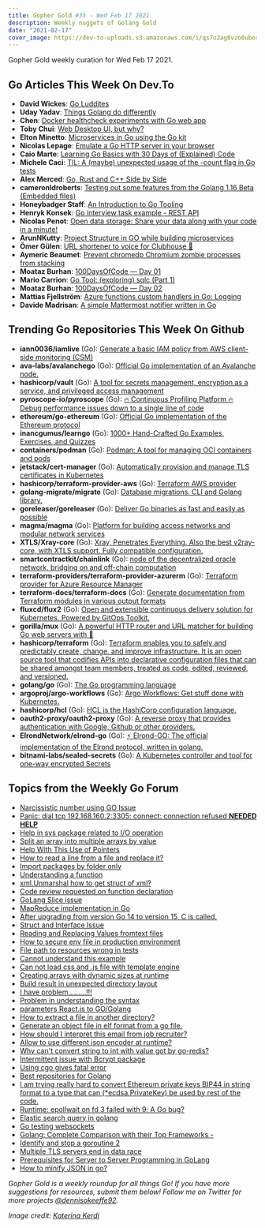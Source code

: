 ```yaml
---
title: Gopher Gold #33 - Wed Feb 17 2021
description: Weekly nuggets of Golang Gold
date: "2021-02-17"
cover_image: https://dev-to-uploads.s3.amazonaws.com/i/qs7o2ag8vzo0uborgc7v.png
---
```


Gopher Gold weekly curation for Wed Feb 17 2021.

<Ad />

## Go Articles This Week On Dev.To

- **David Wickes**: [Go Luddites](https://dev.to/gypsydave5/go-luddites-b4i)
- **Uday Yadav**: [Things Golang do differently](https://dev.to/dev117uday/things-golang-do-differently-2n82)
- **Chen**: [Docker healthcheck experiments with Go web app](https://dev.to/chen/docker-healthcheck-experiments-with-go-web-app-3c3p)
- **Toby Chui**: [Web Desktop UI, but why?](https://dev.to/tobychui/web-desktop-ui-but-why-418)
- **Elton Minetto**: [Microservices in Go using the Go kit](https://dev.to/eminetto/microservices-in-go-using-the-go-kit-jjf)
- **Nicolas Lepage**: [Emulate a Go HTTP server in your browser](https://dev.to/nlepage/emulate-a-go-http-server-in-your-browser-32)
- **Caio Marte**: [Learning Go Basics with 30 Days of (Explained) Code](https://dev.to/caiomarte/learning-go-basics-with-30-days-of-explained-code-n4e)
- **Michele Caci**: [TIL: A (maybe) unexpected usage of the -count flag in Go tests](https://dev.to/mcaci/til-a-maybe-unexpected-usage-of-the-count-flag-in-go-tests-3dip)
- **Alex Merced**: [Go, Rust and C++ Side by Side](https://dev.to/alexmercedcoder/go-rust-and-c-side-by-side-4b7d)
- **cameronldroberts**: [Testing out some features from the Golang 1.16 Beta (Embedded files)](https://dev.to/cameronldroberts/testing-out-some-features-from-the-golang-1-16-beta-embedded-files-2f66)
- **Honeybadger Staff**: [An Introduction to Go Tooling](https://dev.to/honeybadger/an-introduction-to-go-tooling-3cl8)
- **Henryk Konsek**: [Go interview task example - REST API](https://dev.to/hekonsek/go-interview-task-example-rest-api-54ld)
- **Nicolas Penot**: [Open data storage: Share your data along with your code in a minute!](https://dev.to/siodb/open-data-storage-share-your-data-along-with-your-code-in-a-minute-1ie6)
- **ArunNKutty**: [Project Structure in GO while building microservices](https://dev.to/arunnkutty/project-structure-in-go-while-building-microservices-hnk)
- **Ömer Gülen**: [URL shortener to voice for Clubhouse 👋](https://dev.to/omergulen/url-shortener-to-voice-for-clubhouse-4h2g)
- **Aymeric Beaumet**: [Prevent chromedp Chromium zombie processes from stacking](https://dev.to/aymericbeaumet/prevent-chromedp-chromium-zombie-processes-from-stacking-2221)
- **Moataz Burhan**: [100DaysOfCode — Day 01](https://dev.to/moatazburhan/100daysofcode-day-01-5do7)
- **Mario Carrion**: [Go Tool: (exploring) sqlc (Part 1)](https://dev.to/mariocarrion/go-tool-exploring-sqlc-part-1-1l9h)
- **Moataz Burhan**: [100DaysOfCode — Day 02](https://dev.to/moatazburhan/100daysofcode-day-02-565a)
- **Mattias Fjellström**: [Azure functions custom handlers in Go: Logging](https://dev.to/mattiasfjellstrom/azure-functions-custom-handlers-in-go-logging-31bp)
- **Davide Madrisan**: [A simple Mattermost notifier written in Go](https://dev.to/madrisan/a-simple-mattermost-notifier-written-in-go-281o)

<Ad/>

<Ad />

## Trending Go Repositories This Week On Github

- **iann0036/iamlive** (Go): [Generate a basic IAM policy from AWS client-side monitoring (CSM)](https://github.com/iann0036/iamlive)
- **ava-labs/avalanchego** (Go): [Official Go implementation of an Avalanche node.](https://github.com/ava-labs/avalanchego)
- **hashicorp/vault** (Go): [A tool for secrets management, encryption as a service, and privileged access management](https://github.com/hashicorp/vault)
- **pyroscope-io/pyroscope** (Go): [🔥 Continuous Profiling Platform 🔥 Debug performance issues down to a single line of code](https://github.com/pyroscope-io/pyroscope)
- **ethereum/go-ethereum** (Go): [Official Go implementation of the Ethereum protocol](https://github.com/ethereum/go-ethereum)
- **inancgumus/learngo** (Go): [1000+ Hand-Crafted Go Examples, Exercises, and Quizzes](https://github.com/inancgumus/learngo)
- **containers/podman** (Go): [Podman: A tool for managing OCI containers and pods](https://github.com/containers/podman)
- **jetstack/cert-manager** (Go): [Automatically provision and manage TLS certificates in Kubernetes](https://github.com/jetstack/cert-manager)
- **hashicorp/terraform-provider-aws** (Go): [Terraform AWS provider](https://github.com/hashicorp/terraform-provider-aws)
- **golang-migrate/migrate** (Go): [Database migrations. CLI and Golang library.](https://github.com/golang-migrate/migrate)
- **goreleaser/goreleaser** (Go): [Deliver Go binaries as fast and easily as possible](https://github.com/goreleaser/goreleaser)
- **magma/magma** (Go): [Platform for building access networks and modular network services](https://github.com/magma/magma)
- **XTLS/Xray-core** (Go): [Xray, Penetrates Everything. Also the best v2ray-core, with XTLS support. Fully compatible configuration.](https://github.com/XTLS/Xray-core)
- **smartcontractkit/chainlink** (Go): [node of the decentralized oracle network, bridging on and off-chain computation](https://github.com/smartcontractkit/chainlink)
- **terraform-providers/terraform-provider-azurerm** (Go): [Terraform provider for Azure Resource Manager](https://github.com/terraform-providers/terraform-provider-azurerm)
- **terraform-docs/terraform-docs** (Go): [Generate documentation from Terraform modules in various output formats](https://github.com/terraform-docs/terraform-docs)
- **fluxcd/flux2** (Go): [Open and extensible continuous delivery solution for Kubernetes. Powered by GitOps Toolkit.](https://github.com/fluxcd/flux2)
- **gorilla/mux** (Go): [A powerful HTTP router and URL matcher for building Go web servers with 🦍](https://github.com/gorilla/mux)
- **hashicorp/terraform** (Go): [Terraform enables you to safely and predictably create, change, and improve infrastructure. It is an open source tool that codifies APIs into declarative configuration files that can be shared amongst team members, treated as code, edited, reviewed, and versioned.](https://github.com/hashicorp/terraform)
- **golang/go** (Go): [The Go programming language](https://github.com/golang/go)
- **argoproj/argo-workflows** (Go): [Argo Workflows: Get stuff done with Kubernetes.](https://github.com/argoproj/argo-workflows)
- **hashicorp/hcl** (Go): [HCL is the HashiCorp configuration language.](https://github.com/hashicorp/hcl)
- **oauth2-proxy/oauth2-proxy** (Go): [A reverse proxy that provides authentication with Google, Github or other providers.](https://github.com/oauth2-proxy/oauth2-proxy)
- **ElrondNetwork/elrond-go** (Go): [⚡ Elrond-GO: The official implementation of the Elrond protocol, written in golang.](https://github.com/ElrondNetwork/elrond-go)
- **bitnami-labs/sealed-secrets** (Go): [A Kubernetes controller and tool for one-way encrypted Secrets](https://github.com/bitnami-labs/sealed-secrets)

<Ad/>

<Ad />

## Topics from the Weekly Go Forum

- [Narcissistic number using GO Issue](https://forum.golangbridge.org/t/narcissistic-number-using-go-issue/22368)
- [Panic: dial tcp 192.168.160.2:3305: connect: connection refused **NEEDED HELP**](https://forum.golangbridge.org/t/panic-dial-tcp-192-168-160-2-connect-connection-refused-needed-help/22420)
- [Help in sys package related to I/O operation](https://forum.golangbridge.org/t/help-in-sys-package-related-to-i-o-operation/22426)
- [Split an array into multiple arrays by value](https://forum.golangbridge.org/t/split-an-array-into-multiple-arrays-by-value/22418)
- [Help With This Use of Pointers](https://forum.golangbridge.org/t/help-with-this-use-of-pointers/22381)
- [How to read a line from a file and replace it?](https://forum.golangbridge.org/t/how-to-read-a-line-from-a-file-and-replace-it/22416)
- [Import packages by folder only](https://forum.golangbridge.org/t/import-packages-by-folder-only/22443)
- [Understanding a function](https://forum.golangbridge.org/t/understanding-a-function/22431)
- [xml.Unmarshal how to get struct of xml?](https://forum.golangbridge.org/t/xml-unmarshal-how-to-get-struct-of-xml/22436)
- [Code review requested on function declaration](https://forum.golangbridge.org/t/code-review-requested-on-function-declaration/22429)
- [GoLang Slice issue](https://forum.golangbridge.org/t/golang-slice-issue/22367)
- [MapReduce implementation in Go](https://forum.golangbridge.org/t/mapreduce-implementation-in-go/22441)
- [After upgrading from version Go 14 to version 15, C is called.](https://forum.golangbridge.org/t/after-upgrading-from-version-go-14-to-version-15-c-is-called/22393)
- [Struct and Interface Issue](https://forum.golangbridge.org/t/struct-and-interface-issue/22373)
- [Reading and Replacing Values fromtext files](https://forum.golangbridge.org/t/reading-and-replacing-values-fromtext-files/22434)
- [How to secure env file in production environment](https://forum.golangbridge.org/t/how-to-secure-env-file-in-production-environment/22439)
- [File path to resources wrong in tests](https://forum.golangbridge.org/t/file-path-to-resources-wrong-in-tests/22437)
- [Cannot understand this example](https://forum.golangbridge.org/t/cannot-understand-this-example/22444)
- [Can not load css and .js file with template engine](https://forum.golangbridge.org/t/can-not-load-css-and-js-file-with-template-engine/22383)
- [Creating arrays with dynamic sizes at runtime](https://forum.golangbridge.org/t/creating-arrays-with-dynamic-sizes-at-runtime/22447)
- [Build result in unexpected directory layout](https://forum.golangbridge.org/t/build-result-in-unexpected-directory-layout/22422)
- [I have problem.........!!!](https://forum.golangbridge.org/t/i-have-problem/22409)
- [Problem in understanding the syntax](https://forum.golangbridge.org/t/problem-in-understanding-the-syntax/22380)
- [parameters React.js to GO/Golang](https://forum.golangbridge.org/t/parameters-react-js-to-go-golang/22413)
- [How to extract a file in another directory?](https://forum.golangbridge.org/t/how-to-extract-a-file-in-another-directory/22419)
- [Generate an object file in elf format from a go file.](https://forum.golangbridge.org/t/generate-an-object-file-in-elf-format-from-a-go-file/22391)
- [How should I interpret this email from job recruiter?](https://forum.golangbridge.org/t/how-should-i-interpret-this-email-from-job-recruiter/22411)
- [Allow to use different json encoder at runtime?](https://forum.golangbridge.org/t/allow-to-use-different-json-encoder-at-runtime/22387)
- [Why can't convert string to int with value got by go-redis?](https://forum.golangbridge.org/t/why-cant-convert-string-to-int-with-value-got-by-go-redis/22405)
- [Intermittent issue with Bcrypt package](https://forum.golangbridge.org/t/intermittent-issue-with-bcrypt-package/22397)
- [Using cgo gives fatal error](https://forum.golangbridge.org/t/using-cgo-gives-fatal-error/22384)
- [Best repositories for Golang](https://forum.golangbridge.org/t/best-repositories-for-golang/22401)
- [I am trying really hard to convert Ethereum private keys BIP44 in string format to a type that can (\*ecdsa.PrivateKey) be used by rest of the code.](https://forum.golangbridge.org/t/i-am-trying-really-hard-to-convert-ethereum-private-keys-bip44-in-string-format-to-a-type-that-can-ecdsa-privatekey-be-used-by-rest-of-the-code/22407)
- [Runtime: epollwait on fd 3 failed with 9; A Go bug?](https://forum.golangbridge.org/t/runtime-epollwait-on-fd-3-failed-with-9-a-go-bug/22376)
- [Elastic search query in golang](https://forum.golangbridge.org/t/elastic-search-query-in-golang/22428)
- [Go testing websockets](https://forum.golangbridge.org/t/go-testing-websockets/22395)
- [Golang: Complete Comparison with their Top Frameworks -](https://forum.golangbridge.org/t/golang-complete-comparison-with-their-top-frameworks/22399)
- [Identify and stop a goroutine 2](https://forum.golangbridge.org/t/identify-and-stop-a-goroutine-2/22452)
- [Multiple TLS servers end in data race](https://forum.golangbridge.org/t/multiple-tls-servers-end-in-data-race/22446)
- [Prerequisites for Server to Server Programming in GoLang](https://forum.golangbridge.org/t/prerequisites-for-server-to-server-programming-in-golang/22403)
- [How to minify JSON in go?](https://forum.golangbridge.org/t/how-to-minify-json-in-go/22455)

_Gopher Gold is a weekly roundup for all things Go! If you have more suggestions for resources, submit them below! Follow me on Twitter for more projects [@dennisokeeffe92](https://twitter.com/dennisokeeffe92)._

_Image credit: [Katerina Kerdi](https://unsplash.com/@katekerdi)_
